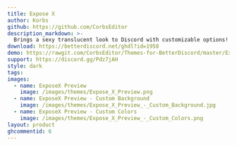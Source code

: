 ```yaml
---
title: Expose X
author: Korbs
github: https://github.com/CorbsEditor
description_markdown: >-
  Brings a sexy translucent look to Discord with customizable options!
download: https://betterdiscord.net/ghdl?id=1958
demo: https://rawgit.com/CorbsEditor/Themes-for-BetterDiscord/master/Expose%20X/ExposeXRaw.theme.css
support: https://discord.gg/Pdz7jAH
style: dark
tags:
images:
  - name: ExposeX Preview
    image: /images/themes/Expose_X_Preview.png
  - name: ExposeX Preview - Custom Background
    image: /images/themes/Expose_X_Preview_-_Custom_Background.jpg
  - name: ExposeX Preview - Custom Colors
    image: /images/themes/Expose_X_Preview_-_Custom_Colors.png
layout: product
ghcommentid: 6
---
```

